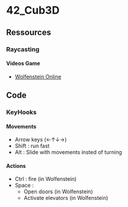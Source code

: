 # 42_Cub3D

## Ressources

### Raycasting

#### Videos Game

- [Wolfenstein Online](http://users.atw.hu/wolf3d/)

## Code

### KeyHooks

#### Movements

- Arrow keys (←↑↓→)
- Shift : run fast
- Alt : Slide with movements insted of turning

#### Actions

- Ctrl : fire (in Wolfenstein)
- Space : 
    - Open doors (in Wolfenstein)
    - Activate elevators (in Wolfenstein)